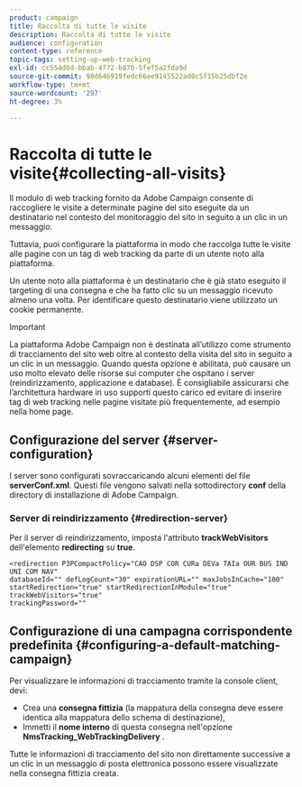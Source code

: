 ```yaml
---
product: campaign
title: Raccolta di tutte le visite
description: Raccolta di tutte le visite
audience: configuration
content-type: reference
topic-tags: setting-up-web-tracking
exl-id: cc554d0d-bbab-4f72-b870-5fef5a2fda9d
source-git-commit: 98d646919fedc66ee9145522ad0c5f15b25dbf2e
workflow-type: tm+mt
source-wordcount: '297'
ht-degree: 3%

---
```


# Raccolta di tutte le visite{#collecting-all-visits}

Il modulo di web tracking fornito da Adobe Campaign consente di raccogliere le visite a determinate pagine del sito eseguite da un destinatario nel contesto del monitoraggio del sito in seguito a un clic in un messaggio.

Tuttavia, puoi configurare la piattaforma in modo che raccolga tutte le visite alle pagine con un tag di web tracking da parte di un utente noto alla piattaforma.

Un utente noto alla piattaforma è un destinatario che è già stato eseguito il targeting di una consegna e che ha fatto clic su un messaggio ricevuto almeno una volta. Per identificare questo destinatario viene utilizzato un cookie permanente.

>[!IMPORTANT]
>
>La piattaforma Adobe Campaign non è destinata all’utilizzo come strumento di tracciamento del sito web oltre al contesto della visita del sito in seguito a un clic in un messaggio. Quando questa opzione è abilitata, può causare un uso molto elevato delle risorse sui computer che ospitano i server (reindirizzamento, applicazione e database). È consigliabile assicurarsi che l’architettura hardware in uso supporti questo carico ed evitare di inserire tag di web tracking nelle pagine visitate più frequentemente, ad esempio nella home page.

## Configurazione del server {#server-configuration}

I server sono configurati sovraccaricando alcuni elementi del file **serverConf.xml**. Questi file vengono salvati nella sottodirectory **conf** della directory di installazione di Adobe Campaign.

### Server di reindirizzamento {#redirection-server}

Per il server di reindirizzamento, imposta l&#39;attributo **trackWebVisitors** dell&#39;elemento **redirecting** su **true**.

```
<redirection P3PCompactPolicy="CAO DSP COR CURa DEVa TAIa OUR BUS IND UNI COM NAV"
databaseId="" defLogCount="30" expirationURL="" maxJobsInCache="100"
startRedirection="true" startRedirectionInModule="true" trackWebVisitors="true"
trackingPassword=""
```

## Configurazione di una campagna corrispondente predefinita {#configuring-a-default-matching-campaign}

Per visualizzare le informazioni di tracciamento tramite la console client, devi:

* Crea una **consegna fittizia** (la mappatura della consegna deve essere identica alla mappatura dello schema di destinazione),
* Immetti il **nome interno** di questa consegna nell&#39;opzione **NmsTracking_WebTrackingDelivery** .

Tutte le informazioni di tracciamento del sito non direttamente successive a un clic in un messaggio di posta elettronica possono essere visualizzate nella consegna fittizia creata.
